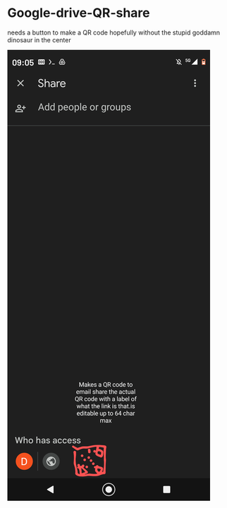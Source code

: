 # Google-drive-QR-share

needs a button to make a QR code hopefully without the stupid goddamn dinosaur in the center

![s1](https://github.com/c4pt000/Google-drive-QR-share/raw/main/Screenshot_20220311-090509-829~2.png)
